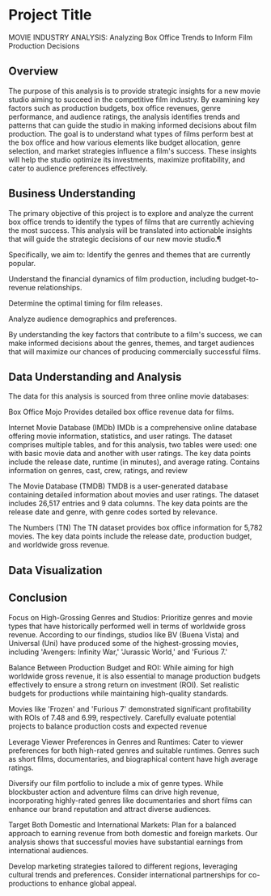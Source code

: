 # Project Title
MOVIE INDUSTRY ANALYSIS:
Analyzing Box Office Trends to Inform Film Production Decisions

## Overview
The purpose of this analysis is to provide strategic insights for a new movie studio aiming to succeed in the competitive film industry. By examining key factors such as production budgets, box office revenues, genre performance, and audience ratings, the analysis identifies trends and patterns that can guide the studio in making informed decisions about film production. The goal is to understand what types of films perform best at the box office and how various elements like budget allocation, genre selection, and market strategies influence a film's success. These insights will help the studio optimize its investments, maximize profitability, and cater to audience preferences effectively.

## Business Understanding
The primary objective of this project is to explore and analyze the current box office trends to identify the types of films that are currently achieving the most success. This analysis will be translated into actionable insights that will guide the strategic decisions of our new movie studio.¶

Specifically, we aim to:
Identify the genres and themes that are currently popular.

Understand the financial dynamics of film production, including budget-to-revenue relationships.

Determine the optimal timing for film releases.

Analyze audience demographics and preferences.

By understanding the key factors that contribute to a film's success, we can make informed decisions about the genres, themes, and target audiences that will maximize our chances of producing commercially successful films.

## Data Understanding and Analysis
The data for this analysis is sourced from three online movie databases:

Box Office Mojo
Provides detailed box office revenue data for films.

Internet Movie Database (IMDb)
IMDb is a comprehensive online database offering movie information, statistics, and user ratings. The dataset comprises multiple tables, and for this analysis, two tables were used: one with basic movie data and another with user ratings. The key data points include the release date, runtime (in minutes), and average rating. Contains information on genres, cast, crew, ratings, and review

The Movie Database (TMDB)
TMDB is a user-generated database containing detailed information about movies and user ratings. The dataset includes 26,517 entries and 9 data columns. The key data points are the release date and genre, with genre codes sorted by relevance.

The Numbers (TN)
The TN dataset provides box office information for 5,782 movies. The key data points include the release date, production budget, and worldwide gross revenue.

## Data Visualization



## Conclusion
Focus on High-Grossing Genres and Studios:
Prioritize genres and movie types that have historically performed well in terms of worldwide gross revenue. According to our findings, studios like BV (Buena Vista) and Universal (Uni) have produced some of the highest-grossing movies, including 'Avengers: Infinity War,' 'Jurassic World,' and 'Furious 7.'

Balance Between Production Budget and ROI:
While aiming for high worldwide gross revenue, it is also essential to manage production budgets effectively to ensure a strong return on investment (ROI). Set realistic budgets for productions while maintaining high-quality standards.

Movies like 'Frozen' and 'Furious 7' demonstrated significant profitability with ROIs of 7.48 and 6.99, respectively. Carefully evaluate potential projects to balance production costs and expected revenue

Leverage Viewer Preferences in Genres and Runtimes:
Cater to viewer preferences for both high-rated genres and suitable runtimes. Genres such as short films, documentaries, and biographical content have high average ratings.

Diversify our film portfolio to include a mix of genre types. While blockbuster action and adventure films can drive high revenue, incorporating highly-rated genres like documentaries and short films can enhance our brand reputation and attract diverse audiences.

Target Both Domestic and International Markets:
Plan for a balanced approach to earning revenue from both domestic and foreign markets. Our analysis shows that successful movies have substantial earnings from international audiences.

Develop marketing strategies tailored to different regions, leveraging cultural trends and preferences. Consider international partnerships for co-productions to enhance global appeal.

